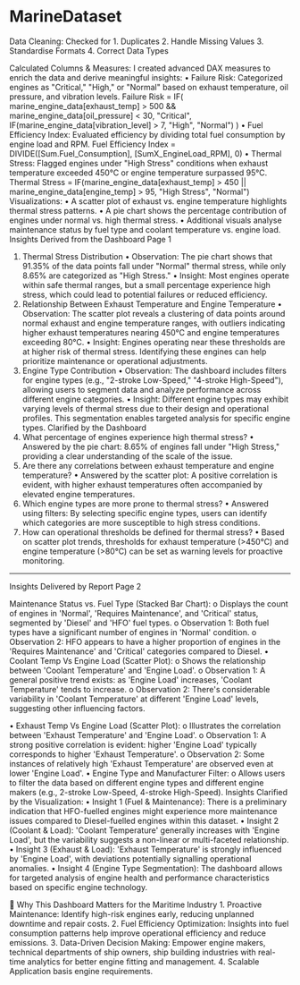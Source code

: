 # MarineDataset

Data Cleaning:
 Checked for 1. Duplicates 2. Handle Missing Values 3. Standardise Formats 4. Correct Data Types

Calculated Columns & Measures:
I created advanced DAX measures to enrich the data and derive meaningful insights:
•	Failure Risk: Categorized engines as "Critical," "High," or "Normal" based on exhaust temperature, oil pressure, and vibration levels.
Failure Risk = IF(
    marine_engine_data[exhaust_temp] > 500 && marine_engine_data[oil_pressure] < 30, "Critical",
    IF(marine_engine_data[vibration_level] > 7, "High", "Normal")
)
•	Fuel Efficiency Index: Evaluated efficiency by dividing total fuel consumption by engine load and RPM.
Fuel Efficiency Index = DIVIDE([Sum.Fuel_Consumption], [SumX_EngineLoad_RPM], 0)
•	Thermal Stress: Flagged engines under "High Stress" conditions when exhaust temperature exceeded 450°C or engine temperature surpassed 95°C.
Thermal Stress = IF(marine_engine_data[exhaust_temp] > 450 || marine_engine_data[engine_temp] > 95, "High Stress", "Normal")
Visualizations:
•	A scatter plot of exhaust vs. engine temperature highlights thermal stress patterns.
•	A pie chart shows the percentage contribution of engines under normal vs. high thermal stress.
•	Additional visuals analyse maintenance status by fuel type and coolant temperature vs. engine load.
Insights Derived from the Dashboard Page 1
1. Thermal Stress Distribution
•	Observation: The pie chart shows that 91.35% of the data points fall under "Normal" thermal stress, while only 8.65% are categorized as "High Stress."
•	Insight: Most engines operate within safe thermal ranges, but a small percentage experience high stress, which could lead to potential failures or reduced efficiency.
2. Relationship Between Exhaust Temperature and Engine Temperature
•	Observation: The scatter plot reveals a clustering of data points around normal exhaust and engine temperature ranges, with outliers indicating higher exhaust temperatures nearing 450°C and engine temperatures exceeding 80°C.
•	Insight: Engines operating near these thresholds are at higher risk of thermal stress. Identifying these engines can help prioritize maintenance or operational adjustments.
3. Engine Type Contribution
•	Observation: The dashboard includes filters for engine types (e.g., "2-stroke Low-Speed," "4-stroke High-Speed"), allowing users to segment data and analyze performance across different engine categories.
•	Insight: Different engine types may exhibit varying levels of thermal stress due to their design and operational profiles. This segmentation enables targeted analysis for specific engine types.
Clarified by the Dashboard
1. What percentage of engines experience high thermal stress?
•	Answered by the pie chart: 8.65% of engines fall under "High Stress," providing a clear understanding of the scale of the issue.
2. Are there any correlations between exhaust temperature and engine temperature?
•	Answered by the scatter plot: A positive correlation is evident, with higher exhaust temperatures often accompanied by elevated engine temperatures.
3. Which engine types are more prone to thermal stress?
•	Answered using filters: By selecting specific engine types, users can identify which categories are more susceptible to high stress conditions.
4. How can operational thresholds be defined for thermal stress?
•	Based on scatter plot trends, thresholds for exhaust temperature (>450°C) and engine temperature (>80°C) can be set as warning levels for proactive monitoring.

-----------------------------------------------------------------------------------------------------------------
Insights Delivered by Report Page 2

Maintenance Status vs. Fuel Type (Stacked Bar Chart):
o	Displays the count of engines in 'Normal', 'Requires Maintenance', and 'Critical' status, segmented by 'Diesel' and 'HFO' fuel types.
o	Observation 1: Both fuel types have a significant number of engines in 'Normal' condition.
o	Observation 2: HFO appears to have a higher proportion of engines in the 'Requires Maintenance' and 'Critical' categories compared to Diesel.
•	Coolant Temp Vs Engine Load (Scatter Plot):
o	Shows the relationship between 'Coolant Temperature' and 'Engine Load'.
o	Observation 1: A general positive trend exists: as 'Engine Load' increases, 'Coolant Temperature' tends to increase.
o	Observation 2: There's considerable variability in 'Coolant Temperature' at different 'Engine Load' levels, suggesting other influencing factors.

•	Exhaust Temp Vs Engine Load (Scatter Plot):
o	Illustrates the correlation between 'Exhaust Temperature' and 'Engine Load'.
o	Observation 1: A strong positive correlation is evident: higher 'Engine Load' typically corresponds to higher 'Exhaust Temperature'.
o	Observation 2: Some instances of relatively high 'Exhaust Temperature' are observed even at lower 'Engine Load'.
•	Engine Type and Manufacturer Filter:
o	Allows users to filter the data based on different engine types and different engine makers (e.g., 2-stroke Low-Speed, 4-stroke High-Speed).
Insights Clarified by the Visualization:
•	Insight 1 (Fuel & Maintenance): There is a preliminary indication that HFO-fuelled engines might experience more maintenance issues compared to Diesel-fuelled engines within this dataset.
•	Insight 2 (Coolant & Load): 'Coolant Temperature' generally increases with 'Engine Load', but the variability suggests a non-linear or multi-faceted relationship.
•	Insight 3 (Exhaust & Load): 'Exhaust Temperature' is strongly influenced by 'Engine Load', with deviations potentially signalling operational anomalies.
•	Insight 4 (Engine Type Segmentation): The dashboard allows for targeted analysis of engine health and performance characteristics based on specific engine technology.

 Why This Dashboard Matters for the Maritime Industry
1️. Proactive Maintenance:
Identify high-risk engines early, reducing unplanned downtime and repair costs.
2️. Fuel Efficiency Optimization:
Insights into fuel consumption patterns help improve operational efficiency and reduce emissions.
3️. Data-Driven Decision Making:
Empower engine makers, technical departments of ship owners, ship building industries with real-time analytics for better engine fitting and management.
4️. Scalable Application basis engine requirements.

